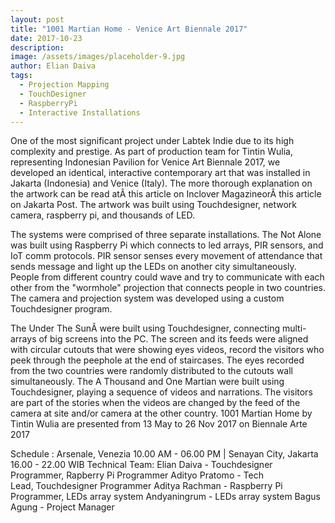 ```yaml
---
layout: post
title: "1001 Martian Home - Venice Art Biennale 2017"
date: 2017-10-23
description: 
image: /assets/images/placeholder-9.jpg
author: Elian Daiva
tags: 
  - Projection Mapping
  - TouchDesigner
  - RaspberryPi
  - Interactive Installations
---
```

One of the most significant project under Labtek Indie due to its high complexity and prestige. As part of production team for Tintin Wulia, representing Indonesian Pavilion for Venice Art Biennale 2017, we developed an identical, interactive contemporary art that was installed in Jakarta (Indonesia) and Venice (Italy). The more thorough explanation on the artwork can be read atÂ this article on Inclover MagazineorÂ this article on Jakarta Post. The artwork was built using Touchdesigner, network camera, raspberry pi, and thousands of LED.

The systems were comprised of three separate installations. The Not Alone was built using Raspberry Pi which connects to led arrays, PIR sensors, and IoT comm protocols. PIR sensor senses every movement of attendance that sends message and light up the LEDs on another city simultaneously. People from different country could wave and try to communicate with each other from the "wormhole" projection that connects people in two countries. The camera and projection system was developed using a custom Touchdesigner program.

The Under The SunÂ were built using Touchdesigner, connecting multi-arrays of big screens into the PC. The screen and its feeds were aligned with circular cutouts that were showing eyes videos, record the visitors who peek through the peephole at the end of staircases. The eyes recorded from the two countries were randomly distributed to the cutouts wall simultaneously.
The A Thousand and One Martian were built using Touchdesigner, playing a sequence of videos and narrations. The visitors are part of the stories when the videos are changed by the feed of the camera at site and/or camera at the other country.
1001 Martian Home by Tintin Wulia are presented from 13 May to 26 Nov 2017 on Biennale Arte 2017

Schedule :
Arsenale, Venezia 10.00 AM - 06.00 PM | Senayan City, Jakarta 16.00 - 22.00 WIB
Technical Team:
Elian Daiva - Touchdesigner Programmer, Rapberry Pi Programmer
Adityo Pratomo - Tech Lead, Touchdesigner Programmer
Aditya Rachman - Raspberry Pi Programmer, LEDs array system
Andyaningrum - LEDs array system
Bagus Agung - Project Manager
